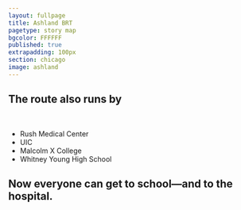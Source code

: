 ```yaml
---
layout: fullpage
title: Ashland BRT
pagetype: story map
bgcolor: FFFFFF
published: true
extrapadding: 100px
section: chicago
image: ashland
---
```


<div class="mapstage"></div>

## The route also runs by
<br>

* Rush Medical Center
* UIC
* Malcolm X College
* Whitney Young High School

## Now everyone can get to school—and to the hospital.
